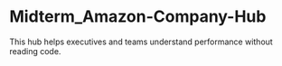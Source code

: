 # Midterm_Amazon-Company-Hub
This hub helps executives and teams understand performance without reading code.
